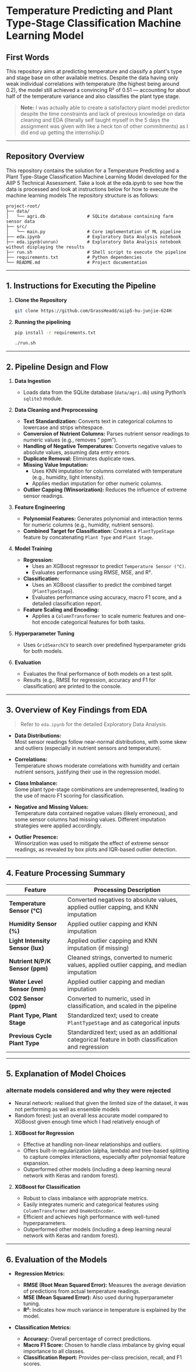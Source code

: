 # Temperature Predicting and Plant Type-Stage Classification Machine Learning Model

## First Words

This repository aims at predicting temperature and classify a plant's type and stage base on other available metrics. Despite the data having only weak individual correlations with temperature (the highest being around 0.2), the model still achieved a convincing R² of 0.51 — accounting for about half of the temperature variance and also classifies the plant type stage. 

> **Note:** I was actually able to create a satisfactory plant model predictor despite the time constraints and lack of previous knowledge on data cleaning and EDA (literally self taught myself in the 5 days the assignment was given with like a heck ton of other commitments) as I did end up getting the internship:D
---

## Repository Overview

This repository contains the solution for a Temperature Predicting and a Plant Type-Stage Classification Machine Learning Model developed for the AIIP 5 Technical Assessment. 
Take a look at the eda.ipynb to see how the data is processed and look at instructions below for how to execute the machine learning models
The repository structure is as follows:
 
```
project-root/
├── data/
│   └── agri.db                # SQLite database containing farm sensor data
├── src/
│   └── main.py                # Core implementation of ML pipeline
├── eda.ipynb                  # Exploratory Data Analysis notebook
├── eda.ipynb(unrun)           # Exploratory Data Analysis notebook without displaying the results
├── run.sh                     # Shell script to execute the pipeline
├── requirements.txt           # Python dependencies
└── README.md                  # Project documentation          
```

---

## 1. Instructions for Executing the Pipeline

1. **Clone the Repository**  
   ```bash
   git clone https://github.com/GrassHeadd/aiip5-hu-junjie-624H
2. **Running the pipelining**
   ```bash
   pip install -r requirements.txt
   ```
   ```bash
   ./run.sh
   ```
---

## 2. Pipeline Design and Flow

1. **Data Ingestion**  
   - Loads data from the SQLite database (`data/agri.db`) using Python’s `sqlite3` module.

2. **Data Cleaning and Preprocessing**  
   - **Text Standardization:** Converts text in categorical columns to lowercase and strips whitespace.
   - **Conversion of Nutrient Columns:** Parses nutrient sensor readings to numeric values (e.g., removes “ ppm”).
   - **Handling of Negative Temperatures:** Converts negative values to absolute values, assuming data entry errors.
   - **Duplicate Removal:** Eliminates duplicate rows.
   - **Missing Value Imputation:**  
     - Uses KNN imputation for columns correlated with temperature (e.g., humidity, light intensity).  
     - Applies median imputation for other numeric columns.
   - **Outlier Capping (Winsorization):** Reduces the influence of extreme sensor readings.

3. **Feature Engineering**  
   - **Polynomial Features:** Generates polynomial and interaction terms for numeric columns (e.g., humidity, nutrient sensors).
   - **Combined Target for Classification:** Creates a `PlantTypeStage` feature by concatenating `Plant Type` and `Plant Stage`.

4. **Model Training**  
   - **Regression:**  
     - Uses an XGBoost regressor to predict `Temperature Sensor (°C)`.  
     - Evaluates performance using RMSE, MSE, and R².
   - **Classification:**  
     - Uses an XGBoost classifier to predict the combined target (`PlantTypeStage`).  
     - Evaluates performance using accuracy, macro F1 score, and a detailed classification report.
   - **Feature Scaling and Encoding:**  
     - Applies a `ColumnTransformer` to scale numeric features and one-hot encode categorical features for both tasks.

5. **Hyperparameter Tuning**  
   - Uses `GridSearchCV` to search over predefined hyperparameter grids for both models.

6. **Evaluation**  
   - Evaluates the final performance of both models on a test split.  
   - Results (e.g., RMSE for regression, accuracy and F1 for classification) are printed to the console.

---

## 3. Overview of Key Findings from EDA

> Refer to `eda.ipynb` for the detailed Exploratory Data Analysis.

- **Data Distributions:**  
  Most sensor readings follow near-normal distributions, with some skew and outliers (especially in nutrient sensors and temperature).

- **Correlations:**  
  Temperature shows moderate correlations with humidity and certain nutrient sensors, justifying their use in the regression model.

- **Class Imbalance:**  
  Some plant type-stage combinations are underrepresented, leading to the use of macro F1 scoring for classification.

- **Negative and Missing Values:**  
  Temperature data contained negative values (likely erroneous), and some sensor columns had missing values. Different imputation strategies were applied accordingly.

- **Outlier Presence:**  
  Winsorization was used to mitigate the effect of extreme sensor readings, as revealed by box plots and IQR-based outlier detection.

---

## 4. Feature Processing Summary

| **Feature**                      | **Processing Description**                                                                |
|----------------------------------|-------------------------------------------------------------------------------------------|
| **Temperature Sensor (°C)**      | Converted negatives to absolute values, applied outlier capping, and KNN imputation         |
| **Humidity Sensor (%)**          | Applied outlier capping and KNN imputation                                                 |
| **Light Intensity Sensor (lux)** | Applied outlier capping and KNN imputation (if missing)                                    |
| **Nutrient N/P/K Sensor (ppm)**  | Cleaned strings, converted to numeric values, applied outlier capping, and median imputation |
| **Water Level Sensor (mm)**      | Applied outlier capping and median imputation                                              |
| **CO2 Sensor (ppm)**             | Converted to numeric, used in classification, and scaled in the pipeline                   |
| **Plant Type, Plant Stage**      | Standardized text; used to create `PlantTypeStage` and as categorical inputs               |
| **Previous Cycle Plant Type**    | Standardized text; used as an additional categorical feature in both classification and regression |

---

## 5. Explanation of Model Choices

### alternate models considered and why they were rejected
- Neural network: realised that given the limited size of the dataset, it was not performing as well as ensemble models
- Random forest: just an overall less accurate model compared to XGBoost given enough time which I had relatively enough of

1. **XGBoost for Regression**  
   - Effective at handling non-linear relationships and outliers.
   - Offers built-in regularization (alpha, lambda) and tree-based splitting to capture complex interactions, especially after polynomial feature expansion.
   - Outperformed other models (including a deep learning neural network with Keras and random forest).

2. **XGBoost for Classification**  
   - Robust to class imbalance with appropriate metrics.
   - Easily integrates numeric and categorical features using `ColumnTransformer` and `OneHotEncoder`.
   - Efficient and achieves high performance with well-tuned hyperparameters.
   - Outperformed other models (including a deep learning neural network with Keras and random forest).

---

## 6. Evaluation of the Models

- **Regression Metrics:**  
  - **RMSE (Root Mean Squared Error):** Measures the average deviation of predictions from actual temperature readings.  
  - **MSE (Mean Squared Error):** Also used during hyperparameter tuning.  
  - **R²:** Indicates how much variance in temperature is explained by the model.

- **Classification Metrics:**  
  - **Accuracy:** Overall percentage of correct predictions.  
  - **Macro F1 Score:** Chosen to handle class imbalance by giving equal importance to all classes.  
  - **Classification Report:** Provides per-class precision, recall, and F1 scores.

